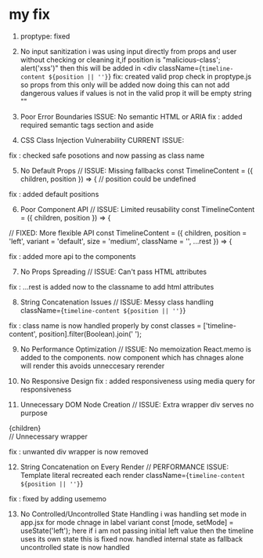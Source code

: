# my fix 

1. proptype: fixed

2. No input sanitization
i was using input directly from props and user without checking or cleaning it,if position is "malicious-class'; alert('xss')" then this will be added in <div className={`timeline-content ${position || ''}`} 
fix: created valid prop check in proptype.js so props from this only will be added now doing this can not add dangerous values if values is not in the valid prop it will be empty string ""

3. Poor Error Boundaries
 ISSUE: No semantic HTML or ARIA 
fix : added required semantic tags section and aside

4. CSS Class Injection Vulnerability
CURRENT ISSUE:
<div className={`timeline-content ${position || ''}`}>
fix : checked safe posotions and now passing as class name

5. No Default Props
// ISSUE: Missing fallbacks
const TimelineContent = ({ children, position }) => {
  // position could be undefined

fix : added default positions

6. Poor Component API
// ISSUE: Limited reusability
const TimelineContent = ({ children, position }) => {

// FIXED: More flexible API
const TimelineContent = ({
  children,
  position = 'left',
  variant = 'default',
  size = 'medium',
  className = '',
  ...rest
}) => {

fix : added more api to the components

7. No Props Spreading
// ISSUE: Can't pass HTML attributes
<div className={`timeline-content ${position || ''}`}>

fix : ...rest is added now to the classname to add html attributes

8. String Concatenation Issues
// ISSUE: Messy class handling
className={`timeline-content ${position || ''}`}

fix : class name is now handled properly by const classes = ['timeline-content', position].filter(Boolean).join(' ');

9. No Performance Optimization
// ISSUE: No memoization
React.memo is added to the components. now component which has chnages alone will render this avoids unneccesary rerender

10. No Responsive Design 
fix : added responsiveness using media query for responsiveness

11. Unnecessary DOM Node Creation
// ISSUE: Extra wrapper div serves no purpose
<div className={`timeline-content ${position || ''}`}>
  <div>{children}</div> // Unnecessary wrapper
</div>

fix :  unwanted div wrapper is now removed

12. String Concatenation on Every Render
// PERFORMANCE ISSUE: Template literal recreated each render
className={`timeline-content ${position || ''}`}

fix : fixed by adding usememo

13. No Controlled/Uncontrolled State Handling
i was handling set mode in app.jsx for mode chnage in label variant 
const [mode, setMode] = useState('left'); here if i am not passing initial left value then the timeline uses its own state this is fixed now.
handled internal state as fallback uncontrolled state is now handled

